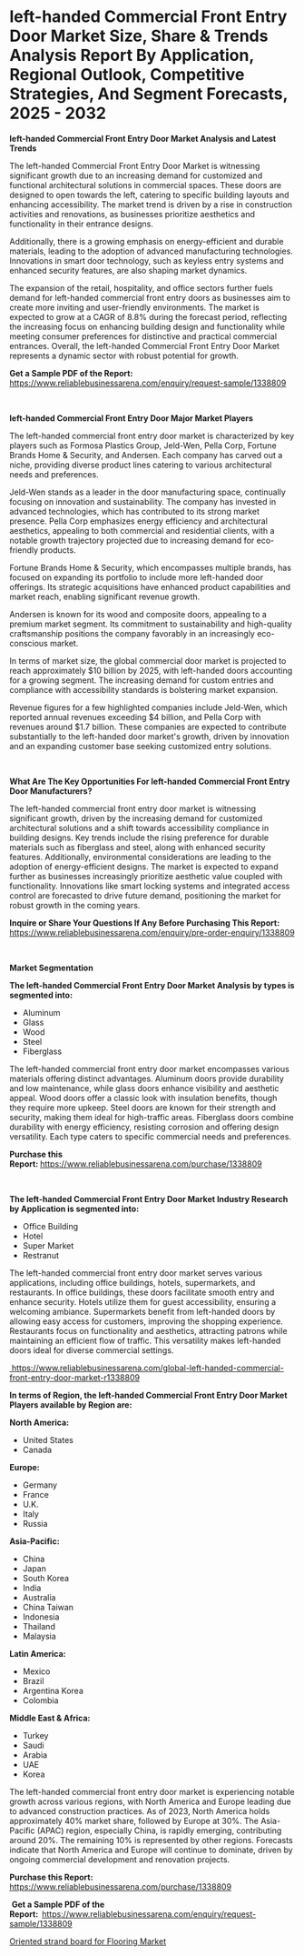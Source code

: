<p><h1>left-handed Commercial Front Entry Door Market Size, Share & Trends Analysis Report By Application, Regional Outlook, Competitive Strategies, And Segment Forecasts, 2025 - 2032</h1></p><p><strong>left-handed Commercial Front Entry Door Market Analysis and Latest Trends</strong></p>
<p><p>The left-handed Commercial Front Entry Door Market is witnessing significant growth due to an increasing demand for customized and functional architectural solutions in commercial spaces. These doors are designed to open towards the left, catering to specific building layouts and enhancing accessibility. The market trend is driven by a rise in construction activities and renovations, as businesses prioritize aesthetics and functionality in their entrance designs.</p><p>Additionally, there is a growing emphasis on energy-efficient and durable materials, leading to the adoption of advanced manufacturing technologies. Innovations in smart door technology, such as keyless entry systems and enhanced security features, are also shaping market dynamics.</p><p>The expansion of the retail, hospitality, and office sectors further fuels demand for left-handed commercial front entry doors as businesses aim to create more inviting and user-friendly environments. The market is expected to grow at a CAGR of 8.8% during the forecast period, reflecting the increasing focus on enhancing building design and functionality while meeting consumer preferences for distinctive and practical commercial entrances. Overall, the left-handed Commercial Front Entry Door Market represents a dynamic sector with robust potential for growth.</p></p>
<p><strong>Get a Sample PDF of the Report:&nbsp;</strong> <a href="https://www.reliablebusinessarena.com/enquiry/request-sample/1338809?utm_campaign=3294&utm_medium=2&utm_source=Github&utm_content=ia&utm_term=27032025&utm_id=left-handed-commercial-front-entry-door">https://www.reliablebusinessarena.com/enquiry/request-sample/1338809</a></p>
<p>&nbsp;</p>
<p><strong>left-handed Commercial Front Entry Door Major Market Players</strong></p>
<p><p>The left-handed commercial front entry door market is characterized by key players such as Formosa Plastics Group, Jeld-Wen, Pella Corp, Fortune Brands Home & Security, and Andersen. Each company has carved out a niche, providing diverse product lines catering to various architectural needs and preferences.</p><p>Jeld-Wen stands as a leader in the door manufacturing space, continually focusing on innovation and sustainability. The company has invested in advanced technologies, which has contributed to its strong market presence. Pella Corp emphasizes energy efficiency and architectural aesthetics, appealing to both commercial and residential clients, with a notable growth trajectory projected due to increasing demand for eco-friendly products.</p><p>Fortune Brands Home & Security, which encompasses multiple brands, has focused on expanding its portfolio to include more left-handed door offerings. Its strategic acquisitions have enhanced product capabilities and market reach, enabling significant revenue growth.</p><p>Andersen is known for its wood and composite doors, appealing to a premium market segment. Its commitment to sustainability and high-quality craftsmanship positions the company favorably in an increasingly eco-conscious market.</p><p>In terms of market size, the global commercial door market is projected to reach approximately $10 billion by 2025, with left-handed doors accounting for a growing segment. The increasing demand for custom entries and compliance with accessibility standards is bolstering market expansion.</p><p>Revenue figures for a few highlighted companies include Jeld-Wen, which reported annual revenues exceeding $4 billion, and Pella Corp with revenues around $1.7 billion. These companies are expected to contribute substantially to the left-handed door market's growth, driven by innovation and an expanding customer base seeking customized entry solutions.</p></p>
<p>&nbsp;</p>
<p><strong>What Are The Key Opportunities For left-handed Commercial Front Entry Door Manufacturers?</strong></p>
<p><p>The left-handed commercial front entry door market is witnessing significant growth, driven by the increasing demand for customized architectural solutions and a shift towards accessibility compliance in building designs. Key trends include the rising preference for durable materials such as fiberglass and steel, along with enhanced security features. Additionally, environmental considerations are leading to the adoption of energy-efficient designs. The market is expected to expand further as businesses increasingly prioritize aesthetic value coupled with functionality. Innovations like smart locking systems and integrated access control are forecasted to drive future demand, positioning the market for robust growth in the coming years.</p></p>
<p><strong>Inquire or Share Your Questions If Any Before Purchasing This Report:</strong> <a href="https://www.reliablebusinessarena.com/enquiry/pre-order-enquiry/1338809?utm_campaign=3294&utm_medium=2&utm_source=Github&utm_content=ia&utm_term=27032025&utm_id=left-handed-commercial-front-entry-door">https://www.reliablebusinessarena.com/enquiry/pre-order-enquiry/1338809</a></p>
<p>&nbsp;</p>
<p><strong>Market Segmentation</strong></p>
<p><strong>The left-handed Commercial Front Entry Door Market Analysis by types is segmented into:</strong></p>
<p><ul><li>Aluminum</li><li>Glass</li><li>Wood</li><li>Steel</li><li>Fiberglass</li></ul></p>
<p><p>The left-handed commercial front entry door market encompasses various materials offering distinct advantages. Aluminum doors provide durability and low maintenance, while glass doors enhance visibility and aesthetic appeal. Wood doors offer a classic look with insulation benefits, though they require more upkeep. Steel doors are known for their strength and security, making them ideal for high-traffic areas. Fiberglass doors combine durability with energy efficiency, resisting corrosion and offering design versatility. Each type caters to specific commercial needs and preferences.</p></p>
<p><strong>Purchase this Report:&nbsp;</strong><a href="https://www.reliablebusinessarena.com/purchase/1338809?utm_campaign=3294&utm_medium=2&utm_source=Github&utm_content=ia&utm_term=27032025&utm_id=left-handed-commercial-front-entry-door">https://www.reliablebusinessarena.com/purchase/1338809</a></p>
<p>&nbsp;</p>
<p><strong>The left-handed Commercial Front Entry Door Market Industry Research by Application is segmented into:</strong></p>
<p><ul><li>Office Building</li><li>Hotel</li><li>Super Market</li><li>Restranut</li></ul></p>
<p><p>The left-handed commercial front entry door market serves various applications, including office buildings, hotels, supermarkets, and restaurants. In office buildings, these doors facilitate smooth entry and enhance security. Hotels utilize them for guest accessibility, ensuring a welcoming ambiance. Supermarkets benefit from left-handed doors by allowing easy access for customers, improving the shopping experience. Restaurants focus on functionality and aesthetics, attracting patrons while maintaining an efficient flow of traffic. This versatility makes left-handed doors ideal for diverse commercial settings.</p></p>
<p><a href="https://www.reliablebusinessarena.com/global-left-handed-commercial-front-entry-door-market-r1338809?utm_campaign=3294&utm_medium=2&utm_source=Github&utm_content=ia&utm_term=27032025&utm_id=left-handed-commercial-front-entry-door">&nbsp;https://www.reliablebusinessarena.com/global-left-handed-commercial-front-entry-door-market-r1338809</a></p>
<p><strong>In terms of Region, the left-handed Commercial Front Entry Door Market Players available by Region are:</strong></p>
<p>
    <p> <strong> North America: </strong>
        <ul>
            <li>United States</li>
            <li>Canada</li>
        </ul>
        </p> 
    <p> <strong> Europe: </strong>
        <ul>
            <li>Germany</li>
            <li>France</li>
            <li>U.K.</li>
            <li>Italy</li>
            <li>Russia</li>
        </ul>
        </p> 
    <p> <strong> Asia-Pacific: </strong>
        <ul>
            <li>China</li>
            <li>Japan</li>
            <li>South Korea</li>
            <li>India</li>
            <li>Australia</li>
            <li>China Taiwan</li>
            <li>Indonesia</li>
            <li>Thailand</li>
            <li>Malaysia</li>
        </ul>
        </p> 
    <p> <strong> Latin America: </strong>
        <ul>
            <li>Mexico</li>
            <li>Brazil</li>
            <li>Argentina Korea</li>
            <li>Colombia</li>
        </ul>
        </p> 
    <p> <strong> Middle East & Africa: </strong>
        <ul>
            <li>Turkey</li>
            <li>Saudi</li>
            <li>Arabia</li>
            <li>UAE</li>
            <li>Korea</li>
        </ul>
    </p>
    </p>
<p><p>The left-handed commercial front entry door market is experiencing notable growth across various regions, with North America and Europe leading due to advanced construction practices. As of 2023, North America holds approximately 40% market share, followed by Europe at 30%. The Asia-Pacific (APAC) region, especially China, is rapidly emerging, contributing around 20%. The remaining 10% is represented by other regions. Forecasts indicate that North America and Europe will continue to dominate, driven by ongoing commercial development and renovation projects.</p></p>
<p><strong>Purchase this Report: </strong><a href="https://www.reliablebusinessarena.com/purchase/1338809?utm_campaign=3294&utm_medium=2&utm_source=Github&utm_content=ia&utm_term=27032025&utm_id=left-handed-commercial-front-entry-door">https://www.reliablebusinessarena.com/purchase/1338809</a></p>
<p>&nbsp;<strong>Get a Sample PDF of the Report:&nbsp;&nbsp;</strong><a href="https://www.reliablebusinessarena.com/enquiry/request-sample/1338809?utm_campaign=3294&utm_medium=2&utm_source=Github&utm_content=ia&utm_term=27032025&utm_id=left-handed-commercial-front-entry-door">https://www.reliablebusinessarena.com/enquiry/request-sample/1338809</a></p>
<p><strong></strong></p>
<p><p><a href="https://github.com/usraceby/Market-Research-Report-List-1/blob/main/oriented-strand-board-for-flooring-market.md?utm_campaign=3294&utm_medium=2&utm_source=Github&utm_content=ia&utm_term=27032025&utm_id=left-handed-commercial-front-entry-door">Oriented strand board for Flooring Market</a></p></p>